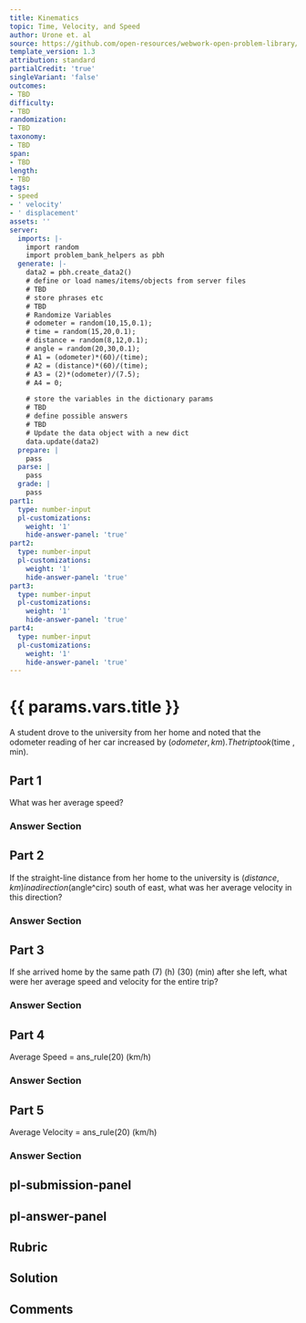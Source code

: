 ```yaml
---
title: Kinematics
topic: Time, Velocity, and Speed
author: Urone et. al
source: https://github.com/open-resources/webwork-open-problem-library/tree/master/Contrib/BrockPhysics/College_Physics_Urone/2.Kinematics/NU_U17-2-03-007.pg
template_version: 1.3
attribution: standard
partialCredit: 'true'
singleVariant: 'false'
outcomes:
- TBD
difficulty:
- TBD
randomization:
- TBD
taxonomy:
- TBD
span:
- TBD
length:
- TBD
tags:
- speed
- ' velocity'
- ' displacement'
assets: ''
server:
  imports: |-
    import random
    import problem_bank_helpers as pbh
  generate: |-
    data2 = pbh.create_data2()
    # define or load names/items/objects from server files
    # TBD
    # store phrases etc
    # TBD
    # Randomize Variables
    # odometer = random(10,15,0.1);
    # time = random(15,20,0.1);
    # distance = random(8,12,0.1);
    # angle = random(20,30,0.1);
    # A1 = (odometer)*(60)/(time);
    # A2 = (distance)*(60)/(time);
    # A3 = (2)*(odometer)/(7.5);
    # A4 = 0;

    # store the variables in the dictionary params
    # TBD
    # define possible answers
    # TBD
    # Update the data object with a new dict
    data.update(data2)
  prepare: |
    pass
  parse: |
    pass
  grade: |
    pass
part1:
  type: number-input
  pl-customizations:
    weight: '1'
    hide-answer-panel: 'true'
part2:
  type: number-input
  pl-customizations:
    weight: '1'
    hide-answer-panel: 'true'
part3:
  type: number-input
  pl-customizations:
    weight: '1'
    hide-answer-panel: 'true'
part4:
  type: number-input
  pl-customizations:
    weight: '1'
    hide-answer-panel: 'true'
---
```


# {{ params.vars.title }} 


A student drove to the university from her home and noted that the odometer reading of her car increased by ($odometer , km). The trip took ($time , min).

## Part 1 
What was her average speed? 


 ### Answer Section

## Part 2 
If the straight-line distance from her home to the university is ($distance , km) in a direction ($angle^circ) south of east, what was her average velocity in this direction? 


 ### Answer Section

## Part 3 
If she arrived home by the same path (7) (h) (30) (min) after she left, what were her average speed and velocity for the entire trip? 


 ### Answer Section

## Part 4 
Average Speed = ans_rule(20) (km/h) 


 ### Answer Section

## Part 5 
Average Velocity = ans_rule(20) (km/h) 


 ### Answer Section


## pl-submission-panel 


## pl-answer-panel 


## Rubric 


## Solution 


## Comments 


